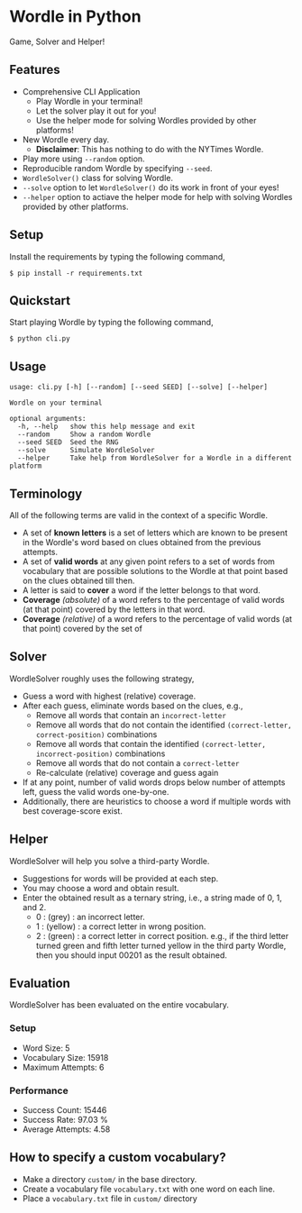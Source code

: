 # Wordle in Python

Game, Solver and Helper!

## Features

* Comprehensive CLI Application
    * Play Wordle in your terminal!
    * Let the solver play it out for you!
    * Use the helper mode for solving Wordles provided by other platforms!
* New Wordle every day. 
    * **Disclaimer**: This has nothing to do with the NYTimes Wordle.
* Play more using `--random` option.
* Reproducible random Wordle by specifying `--seed`.
* `WordleSolver()` class for solving Wordle.
* `--solve` option to let `WordleSolver()` do its work in front of your eyes!
* `--helper` option to actiave the helper mode for help with solving Wordles provided by other platforms.

## Setup

Install the requirements by typing the following command,

```console
$ pip install -r requirements.txt
```
## Quickstart

Start playing Wordle by typing the following command,

```console
$ python cli.py
```

## Usage

```console
usage: cli.py [-h] [--random] [--seed SEED] [--solve] [--helper]

Wordle on your terminal

optional arguments:
  -h, --help   show this help message and exit
  --random     Show a random Wordle
  --seed SEED  Seed the RNG
  --solve      Simulate WordleSolver
  --helper     Take help from WordleSolver for a Wordle in a different platform

```

## Terminology

All of the following terms are valid in the context of a specific Wordle.

* A set of **known letters** is a set of letters which are known to be present in the Wordle's word based on clues obtained from the previous attempts.
* A set of **valid words** at any given point refers to a set of words from vocabulary that are possible solutions to the Wordle at that point based on the clues obtained till then.
* A letter is said to **cover** a word if the letter belongs to that word.
* **Coverage** *(absolute)* of a word refers to the percentage of valid words (at that point) covered by the letters in that word.
* **Coverage** *(relative)* of a word refers to the percentage of valid words (at that point) covered by the set of

## Solver

WordleSolver roughly uses the following strategy,

* Guess a word with highest (relative) coverage.
* After each guess, eliminate words based on the clues, e.g.,
    * Remove all words that contain an `incorrect-letter`
    * Remove all words that do not contain the identified `(correct-letter, correct-position)` combinations
    * Remove all words that contain the identified `(correct-letter, incorrect-position)` combinations
    * Remove all words that do not contain a `correct-letter`
    * Re-calculate (relative) coverage and guess again
* If at any point, number of valid words drops below number of attempts left, guess the valid words one-by-one.
* Additionally, there are heuristics to choose a word if multiple words with best coverage-score exist.

## Helper

WordleSolver will help you solve a third-party Wordle.

* Suggestions for words will be provided at each step.
* You may choose a word and obtain result.
* Enter the obtained result as a ternary string,
  i.e., a string made of 0, 1, and 2.
  - 0 : (grey)   : an incorrect letter.
  - 1 : (yellow) : a correct letter in wrong position.
  - 2 : (green)  : a correct letter in correct position.
  e.g., if the third letter turned green and fifth letter turned yellow in the third party Wordle, then you should input 00201 as the result obtained.

## Evaluation

WordleSolver has been evaluated on the entire vocabulary.

### Setup

* Word Size: 5
* Vocabulary Size: 15918
* Maximum Attempts: 6

### Performance

* Success Count: 15446
* Success Rate: 97.03 %
* Average Attempts: 4.58

## How to specify a custom vocabulary?

* Make a directory `custom/` in the base directory.
* Create a vocabulary file `vocabulary.txt` with one word on each line.
* Place a `vocabulary.txt` file in `custom/` directory
